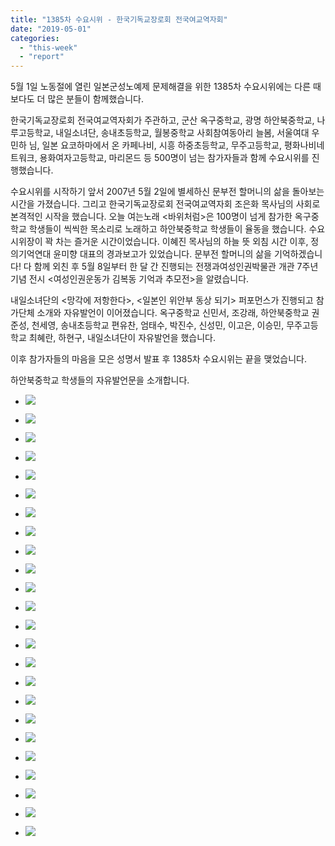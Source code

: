 ```yaml
---
title: "1385차 수요시위 - 한국기독교장로회 전국여교역자회"
date: "2019-05-01"
categories: 
  - "this-week"
  - "report"
---
```


5월 1일 노동절에 열린 일본군성노예제 문제해결을 위한 1385차 수요시위에는 다른 때보다도 더 많은 분들이 함께했습니다.

한국기독교장로회 전국여교역자회가 주관하고, 군산 옥구중학교, 광명 하안북중학교, 나루고등학교, 내일소녀단, 송내초등학교, 월봉중학교 사회참여동아리 늘봄, 서울여대 우민하 님, 일본 요코하마에서 온 카페나비, 시흥 하중초등학교, 무주고등학교, 평화나비네트워크, 용화여자고등학교, 마리몬드 등 500명이 넘는 참가자들과 함께 수요시위를 진행했습니다.

수요시위를 시작하기 앞서 2007년 5월 2일에 별세하신 문부전 할머니의 삶을 돌아보는 시간을 가졌습니다. 그리고 한국기독교장로회 전국여교역자회 조은화 목사님의 사회로 본격적인 시작을 했습니다. 오늘 여는노래 <바위처럼>은 100명이 넘게 참가한 옥구중학교 학생들이 씩씩한 목소리로 노래하고 하안북중학교 학생들이 율동을 했습니다. 수요시위장이 꽉 차는 즐거운 시간이었습니다. 이혜진 목사님의 하늘 뜻 외침 시간 이후, 정의기억연대 윤미향 대표의 경과보고가 있었습니다. 문부전 할머니의 삶을 기억하겠습니다! 다 함께 외친 후 5월 8일부터 한 달 간 진행되는 전쟁과여성인권박물관 개관 7주년 기념 전시 <여성인권운동가 김복동 기억과 추모전>을 알렸습니다.

내일소녀단의 <망각에 저항한다>, <일본인 위안부 동상 되기> 퍼포먼스가 진행되고 참가단체 소개와 자유발언이 이어졌습니다. 옥구중학교 신민서, 조강래, 하안북중학교 권준성, 천세영, 송내초등학교 편유찬, 엄태수, 박진수, 신성민, 이고은, 이승민, 무주고등학교 최혜란, 하현구, 내일소녀단이 자유발언을 했습니다.

이후 참가자들의 마음을 모은 성명서 발표 후 1385차 수요시위는 끝을 맺었습니다.

하안북중학교 학생들의 자유발언문을 소개합니다.

- ![](http://womenandwar.net/kr/wp-content/uploads/2019/05/IMGP6508-1024x680.jpg)
    
- ![](http://womenandwar.net/kr/wp-content/uploads/2019/05/IMGP6521-1024x680.jpg)
    
- ![](http://womenandwar.net/kr/wp-content/uploads/2019/05/IMGP6528-1024x680.jpg)
    
- ![](http://womenandwar.net/kr/wp-content/uploads/2019/05/IMGP6541-1024x680.jpg)
    
- ![](http://womenandwar.net/kr/wp-content/uploads/2019/05/IMGP6544-1024x680.jpg)
    
- ![](http://womenandwar.net/kr/wp-content/uploads/2019/05/IMGP6553-1024x680.jpg)
    
- ![](http://womenandwar.net/kr/wp-content/uploads/2019/05/IMGP6558-1024x680.jpg)
    
- ![](http://womenandwar.net/kr/wp-content/uploads/2019/05/IMGP6576-1024x680.jpg)
    
- ![](http://womenandwar.net/kr/wp-content/uploads/2019/05/IMGP6581-1024x680.jpg)
    
- ![](http://womenandwar.net/kr/wp-content/uploads/2019/05/IMGP6582-1024x680.jpg)
    
- ![](http://womenandwar.net/kr/wp-content/uploads/2019/05/IMGP6585-1024x680.jpg)
    
- ![](http://womenandwar.net/kr/wp-content/uploads/2019/05/IMGP6588-1024x680.jpg)
    
- ![](http://womenandwar.net/kr/wp-content/uploads/2019/05/IMGP6589-1024x680.jpg)
    
- ![](http://womenandwar.net/kr/wp-content/uploads/2019/05/IMGP6591-1024x680.jpg)
    
- ![](http://womenandwar.net/kr/wp-content/uploads/2019/05/IMGP6593-1024x680.jpg)
    
- ![](http://womenandwar.net/kr/wp-content/uploads/2019/05/IMGP6594-1024x680.jpg)
    
- ![](http://womenandwar.net/kr/wp-content/uploads/2019/05/IMGP6595-1024x680.jpg)
    
- ![](http://womenandwar.net/kr/wp-content/uploads/2019/05/IMGP6599-1024x680.jpg)
    
- ![](http://womenandwar.net/kr/wp-content/uploads/2019/05/IMGP6604-1024x680.jpg)
    
- ![](http://womenandwar.net/kr/wp-content/uploads/2019/05/IMGP6608-1024x680.jpg)
    
- ![](http://womenandwar.net/kr/wp-content/uploads/2019/05/photo_2019-05-01_16-05-43-1024x768.jpg)
    
- ![](http://womenandwar.net/kr/wp-content/uploads/2019/05/S28BW-419050115380-724x1024.jpg)
    
- ![](http://womenandwar.net/kr/wp-content/uploads/2019/05/사본-Resized_Screenshot_2019051-125626_Notepad.jpg)
    
- ![](http://womenandwar.net/kr/wp-content/uploads/2019/05/사본-Resized_Screenshot_20190501-125629_Notepad.jpg)
